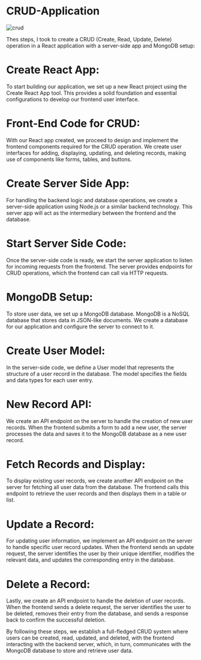 # CRUD-Application

![crud](https://github.com/deepak14ri/CRUD-Application/assets/49471265/ba66d61b-c199-4b8a-8fdd-22a3328d710d)

Thes steps, I took to create a CRUD (Create, Read, Update, Delete) operation in a React application with a server-side app and MongoDB setup:

# Create React App:
To start building our application, we set up a new React project using the Create React App tool. This provides a solid foundation and essential configurations to develop our frontend user interface.

# Front-End Code for CRUD:
With our React app created, we proceed to design and implement the frontend components required for the CRUD operation. We create user interfaces for adding, displaying, updating, and deleting records, making use of components like forms, tables, and buttons.

# Create Server Side App:
For handling the backend logic and database operations, we create a server-side application using Node.js or a similar backend technology. This server app will act as the intermediary between the frontend and the database.

# Start Server Side Code:
Once the server-side code is ready, we start the server application to listen for incoming requests from the frontend. The server provides endpoints for CRUD operations, which the frontend can call via HTTP requests.

# MongoDB Setup:
To store user data, we set up a MongoDB database. MongoDB is a NoSQL database that stores data in JSON-like documents. We create a database for our application and configure the server to connect to it.

# Create User Model:
In the server-side code, we define a User model that represents the structure of a user record in the database. The model specifies the fields and data types for each user entry.

# New Record API:
We create an API endpoint on the server to handle the creation of new user records. When the frontend submits a form to add a new user, the server processes the data and saves it to the MongoDB database as a new user record.

# Fetch Records and Display:
To display existing user records, we create another API endpoint on the server for fetching all user data from the database. The frontend calls this endpoint to retrieve the user records and then displays them in a table or list.

# Update a Record:
For updating user information, we implement an API endpoint on the server to handle specific user record updates. When the frontend sends an update request, the server identifies the user by their unique identifier, modifies the relevant data, and updates the corresponding entry in the database.

# Delete a Record:
Lastly, we create an API endpoint to handle the deletion of user records. When the frontend sends a delete request, the server identifies the user to be deleted, removes their entry from the database, and sends a response back to confirm the successful deletion.

By following these steps, we establish a full-fledged CRUD system where users can be created, read, updated, and deleted, with the frontend interacting with the backend server, which, in turn, communicates with the MongoDB database to store and retrieve user data.
